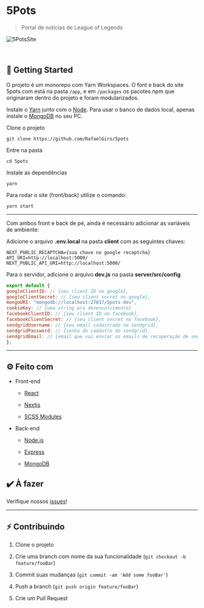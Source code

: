# 5Pots

> Portal de notícias de League of Legends

![5PotsSite](https://imgur.com/n7KVuuj.png)

<br>

## 🚀 Getting Started

O projeto é um monorepo com Yarn Workspaces. O font e back do site 5pots.com está na pasta `/app`, e em `/packages` os pacotes npm que originaram dentro do projeto e foram modularizados.

Instale o [Yarn](https://classic.yarnpkg.com/en/docs/install/) junto com o [Node](https://nodejs.org/en/). Para usar o banco de dados local, apenas instale o [MongoDB](https://docs.mongodb.com/manual/installation/) no seu PC.

Clone o projeto

```
git clone https://github.com/RafaelGiro/5pots
```

Entre na pasta

```
cd 5pots
```

Instale as dependências

```
yarn
```

Para rodar o site (front/back) utilize o comando:

```
yarn start
```

---

Com ambos front e back de pé, ainda é necessário adicionar as variáveis de ambiente:

Adicione o arquivo **.env.local** na pasta **client** com as seguintes chaves:

```end
NEXT_PUBLIC_RECAPTCHA={sua chave no google recaptcha}
API_URI=http://localhost:5000/
NEXT_PUBLIC_API_URI=http://localhost:5000/
```

Para o servidor, adicione o arquivo **dev.js** na pasta **server/src/config**

```javascript
export default {
googleClientID: // {seu client ID no google},
googleClientSecret: // {seu client secret no google},
mongoURI: "mongodb://localhost:27017/5pots-dev",
cookieKey: // {uma string pra desenvolvimento}
facebookClientID: // {seu client ID no facebook},
facebookClientSecret: // {seu client secret no facebook},
sendgridUsername: // {seu email cadastrado no sendgrid},
sendgridPassword: // {senha do cadastro do sendgrid},
sendgridEmail: // {email que vai enviar os emails de recuperação de senha},
};
```

---

## ⚙️ Feito com

- Front-end

  - [React](https://pt-br.reactjs.org/)

  - [Nextjs](https://nextjs.org/)

  - [SCSS Modules](https://sass-lang.com/guide)

- Back-end

  - [Node.js](https://nodejs.org/en/)

  - [Express](https://expressjs.com/pt-br/)

  - [MongoDB](https://www.mongodb.com/)

## ✔️ À fazer

Verifique nossos [issues](https://github.com/RafaelGiro/5pots/issues)!

---

## ⚡️ Contribuindo

1. Clone o projeto

2. Crie uma branch com nome da sua funcionalidade (`git checkout -b feature/fooBar`)

3. Commit suas mudanças (`git commit -am 'Add some fooBar'`)

4. Push a branch (`git push origin feature/fooBar`)

5. Crie um Pull Request
